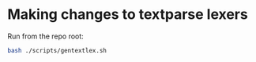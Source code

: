 # Making changes to textparse lexers

Run from the repo root:

```bash
bash ./scripts/gentextlex.sh 
```
